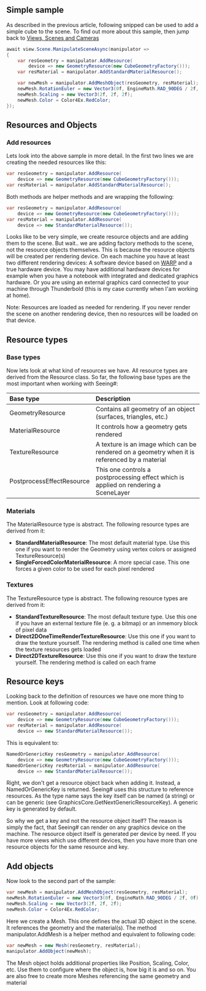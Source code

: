 ## Simple sample
As described in the previous article, following snipped can be used to add a simple cube to the scene. To find out more about this sample, then jump back to [Views, Scenes and Cameras](https://github.com/RolandKoenig/SeeingSharp2/wiki/Views,-Scenes-and-Cameras)
```csharp
await view.Scene.ManipulateSceneAsync(manipulator =>
{
    var resGeometry = manipulator.AddResource(
        device => new GeometryResource(new CubeGeometryFactory()));
    var resMaterial = manipulator.AddStandardMaterialResource();

    var newMesh = manipulator.AddMeshObject(resGeometry, resMaterial);
    newMesh.RotationEuler = new Vector3(0f, EngineMath.RAD_90DEG / 2f, 0f);
    newMesh.Scaling = new Vector3(2f, 2f, 2f);
    newMesh.Color = Color4Ex.RedColor;
});
```
## Resources and Objects
### Add resources
Lets look into the above sample in more detail. In the first two lines we are creating the needed resources like this:
```csharp
var resGeometry = manipulator.AddResource(
    device => new GeometryResource(new CubeGeometryFactory()));
var resMaterial = manipulator.AddStandardMaterialResource();
```
Both methods are helper methods and are wrapping the following:
```csharp
var resGeometry = manipulator.AddResource(
    device => new GeometryResource(new CubeGeometryFactory()));
var resMaterial = manipulator.AddResource(
    device => new StandardMaterialResource());
```
Looks like to be very simple, we create resource objects and are adding them to the scene. But wait.. we are adding factory methods to the scene, not the resource objects themselves. This is because the resource objects will be created per rendering device. On each machine you have at least two different rendering devices: A software device based on [WARP](https://docs.microsoft.com/en-us/windows/win32/direct3darticles/directx-warp) and a true hardware device. You may have additional hardware devices for example when you have a notebook with integrated and dedicated graphics hardware. Or you are using an external graphics card connected to your machine through Thunderbold (this is my case currently when I'am working at home).

Note: Resources are loaded as needed for rendering. If you never render the scene on another rendering device, then no resources will be loaded on that device.

## Resource types
### Base types
Now lets look at what kind of resources we have. All resource types are derived from the Resource class. So far, the following base types are the most important when working with Seeing#:

|Base type                 |Description                                                                                   |
|:-------------------------|:---------------------------------------------------------------------------------------------|
|GeometryResource          |Contains all geometry of an object (surfaces, triangles, etc.)                                |
|MaterialResource          |It controls how a geometry gets rendered                                                    |
|TextureResource           |A texture is an image which can be rendered on a geometry when it is referenced by a material |
|PostprocessEffectResource |This one controls a postprocessing effect which is applied on rendering a SceneLayer|

### Materials
The MaterialResource type is abstract. The following resource types are derived from it:
* **StandardMaterialResource**: The most default material type. Use this one if you want to render the Geometry using vertex colors or assigned TextureResource(s)
* **SingleForcedColorMaterialResource**: A more special case. This one forces a given color to be used for each pixel rendered

### Textures
The TextureResource type is abstract. The following resource types are derived from it:
* **StandardTextureResource**: The most default texture type. Use this one if you have an external texture file (e. g. a bitmap) or an inmemory block of pixel data
* **Direct2DOneTimeRenderTextureResource**: Use this one if you want to draw the texture yourself. The rendering method is called one time when the texture resources gets loaded
* **Direct2DTextureResource**: Use this one if you want to draw the texture yourself. The rendering method is called on each frame

## Resource keys
Looking back to the definition of resources we have one more thing to mention. Look at following code:
```csharp
var resGeometry = manipulator.AddResource(
    device => new GeometryResource(new CubeGeometryFactory()));
var resMaterial = manipulator.AddResource(
    device => new StandardMaterialResource());
```
This is equivalent to:
```csharp
NamedOrGenericKey resGeometry = manipulator.AddResource(
    device => new GeometryResource(new CubeGeometryFactory()));
NamedOrGenericKey resMaterial = manipulator.AddResource(
    device => new StandardMaterialResource());
```
Right, we don't get a resource object back when adding it. Instead, a NamedOrGenericKey is returned. Seeing# uses this structure to reference resources. As the type name says the key itself can be named (a string) or can be generic (see GraphicsCore.GetNextGenericResourceKey). A generic key is generated by default.

So why we get a key and not the resource object itself? The reason is simply the fact, that Seeing# can render on any graphics device on the machine. The resource object itself is generated per device by need. If you have more views which use different devices, then you have more than one resource objects for the same resource and key. 

## Add objects
Now look to the second part of the sample:
```csharp
var newMesh = manipulator.AddMeshObject(resGeometry, resMaterial);
newMesh.RotationEuler = new Vector3(0f, EngineMath.RAD_90DEG / 2f, 0f);
newMesh.Scaling = new Vector3(2f, 2f, 2f);
newMesh.Color = Color4Ex.RedColor;
```
Here we create a Mesh. This one defines the actual 3D object in the scene. It references the geometry and the material(s). The method manipulator.AddMesh is a helper method and equivalent to following code:
```csharp
var newMesh = new Mesh(resGeometry, resMaterial);
manipulator.AddObject(newMesh);
```
The Mesh object holds additional properties like Position, Scaling, Color, etc. Use them to configure where the object is, how big it is and so on. You are also free to create more Meshes referencing the same geometry and material
